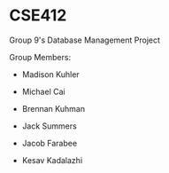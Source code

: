 # CSE412
Group 9's Database Management Project

Group Members:

- Madison Kuhler

- Michael Cai

- Brennan Kuhman

- Jack Summers

- Jacob Farabee

- Kesav Kadalazhi
